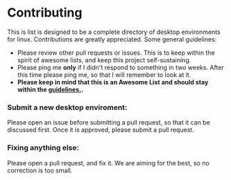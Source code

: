 # Contributing
This is list is designed to be a complete directory of desktop environments for linux. Contributions are greatly appreciated.
Some general guidelines:
* Please review other pull requests or issues. This is to keep within the spirit of awesome lists, and keep this project self-sustaining.
* Please ping me **only** if I didn't respond to something in two weeks. After this time please ping me, so that I will remember to look at it.
* **Please keep in mind that this is an Awesome List and should stay within the [guidelines.](https://github.com/sindresorhus/awesome/blob/56d5856a305f45ae25008ee3985ecdcddccde57e/pull_request_template.md).**
### Submit a new desktop enviroment:
Please open an issue before submitting a pull request, so that it can be discussed first. Once it is approved, please submit a pull request.
### Fixing anything else:
Please open a pull request, and fix it. We are aiming for the best, so no correction is too small.
